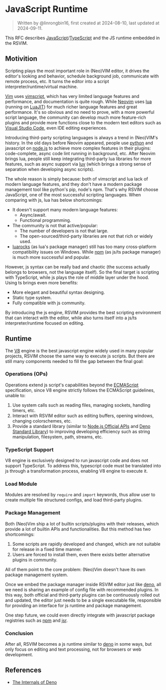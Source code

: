 # JavaScript Runtime

> Written by @linrongbin16, first created at 2024-08-10, last updated at 2024-09-11.

This RFC describes [JavaScript](https://en.wikipedia.org/wiki/JavaScript)/[TypeScript](https://www.typescriptlang.org/) and the JS runtime embedded in the RSVIM.

## Motivition

Scripting plays the most important role in (Neo)VIM editor, it drives the editor's looking and behavior, schedule background job, communicate with remote process, etc. It turns the editor into a script interpreter/runtime/virtual machine.

[Vim](https://www.vim.org/) uses [vimscript](https://www.vim.org/scripts/), which has very limited language features and performance, and documentation is quite rough. While [Neovim](https://neovim.io/) uses [lua](https://www.lua.org/) (running on [LuaJIT](https://luajit.org/)) for much richer language features and great performance. It's so obvious and no need to prove, with a more powerful script language, the community can develop much more feature-rich plugins and provide more functions close to the modern text editors such as [Visual Studio Code](https://code.visualstudio.com/), even IDE editing experiences.

Introducing third-party scripting languages is always a trend in (Neo)VIM's history. In the old days before Neovim appeared, people use [python](https://www.python.org/) and javascript on [node.js](https://nodejs.org/) to achieve more complex features in their plugins: code-complete, async code lint running in background, etc. After Neovim brings lua, people still keep integrating third-party lua libraries for more features, such as async support via [luv](https://github.com/luvit/luv) (which brings a strong sense of separation when developing async scripts).

The whole reason is simply because: both of vimscript and lua lack of modern language features, and they don't have a modern package management tool like python's pip, node's npm. That's why RSVIM choose JavaScript, one of the most successful scripting languages. When comparing with js, lua has below shortcomings:

- It doesn't support many modern language features:
  - Async/await.
  - Functional programming.
- The community is not that active/popular:
  - The number of developers is not that large.
  - The open-sourced/third-party libraries are not that rich or widely used.
- [luarocks](https://luarocks.org/) (as lua's package manager) still has too many cross-platform compatibility issues on Windows. While [npm](https://www.npmjs.com/) (as js/ts package manager) is much more successful and popular.

However, js syntax can be really bad and chaotic (the success actually belongs to browsers, not the language itself). So the final target is scripting with TypeScript, while js plays the role of middle layer under the hood. Using ts brings even more benefits:

- More elegant and beautiful syntax designing.
- Static type system.
- Fully compatible with js community.

By introducing the js engine, RSVIM provides the best scripting environment that can interact with the editor, while also turns itself into a js/ts interpreter/runtime focused on editing.

## Runtime

The [V8](https://v8.dev/) engine is the best javascript engine widely used in many popular projects, RSVIM choose the same way to execute js scripts. But there are still many components needed to fill the gap between the final goal:

### Operations (OPs)

Operations extend js script's capabilities beyond the [ECMAScript](https://ecma-international.org/publications-and-standards/standards/ecma-262/) specification, since V8 engine strictly follows the ECMAScript guidelines, unable to:

1. Use system calls such as reading files, managing sockets, handling timers, etc.
2. Interact with RSVIM editor such as editing buffers, opening windows, changing colorschemes, etc.
3. Provide a standard library (similar to [Node.js Official APIs](https://nodejs.org/docs/latest/api/documentation.html) and [Deno Standard Library](https://deno.land/std)) to improving developing efficiency such as string manipulation, filesystem, path, streams, etc.

### TypeScript Support

V8 engine is exclusively designed to run javascript code and does not support TypeScript. To address this, typescript code must be translated into js through a transformation process, enabling V8 engine to execute it.

### Load Module

Modules are resolved by `require` and `import` keywords, thus allow user to create multiple file structured configs, and load third-party plugins.

### Package Management

Both (Neo)Vim ship a lot of builtin scripts/plugins with their releases, which provide a lot of builtin APIs and functionalities. But this method has two shortcomings:

1. Some scripts are rapidly developed and changed, which are not suitable for release in a fixed time manner.
2. Users are forced to install them, even there exists better alternative plugins in community.

All of them point to the core problem: (Neo)Vim doesn't have its own package management system.

Once we embed the package manager inside RSVIM editor just like [deno](https://deno.com/), all we need is sharing an example of config file with recommended plugins. In this way, both official and third-party plugins can be continuously rolled out and updated, the editor just needs to be a single executable file, responsible for providing an interface for js runtime and package management.

One step future, we could even directly integrate with javascript package registries such as [npm](https://www.npmjs.com/) and [jsr](https://jsr.io/).

### Conclusion

After all, RSVIM becomes a js runtime similar to [deno](https://deno.com/) in some ways, but only focus on editing and text processing, not for browsers or web development.

## References

- [The Internals of Deno](https://choubey.gitbook.io/internals-of-deno)
